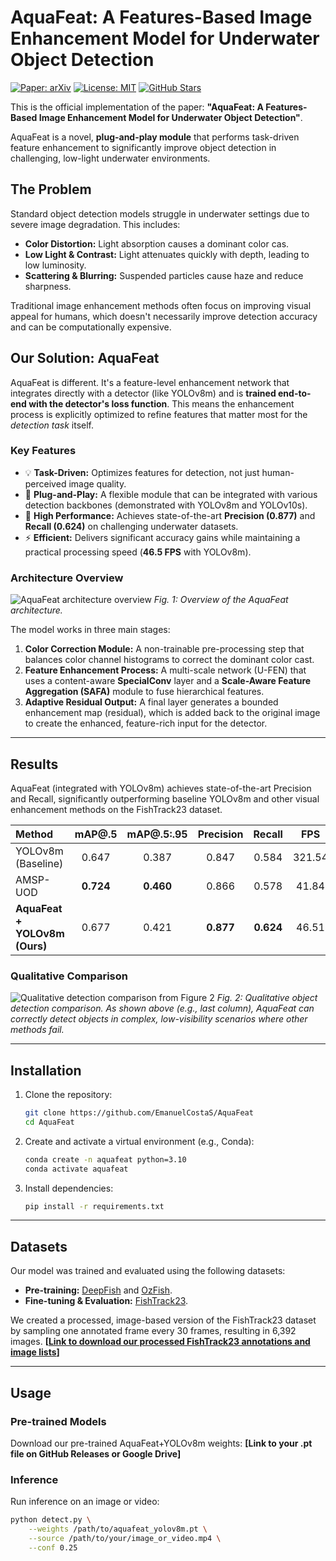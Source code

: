 # AquaFeat: A Features-Based Image Enhancement Model for Underwater Object Detection

[![Paper: arXiv](https://img.shields.io/badge/paper-arXiv-b31b1b.svg)](https://arxiv.org/abs/YOUR_PAPER_LINK_HERE)
[![License: MIT](https://img.shields.io/badge/License-MIT-yellow.svg)](https://opensource.org/licenses/MIT)
[![GitHub Stars](https://img.shields.io/github/stars/YOUR_USERNAME/YOUR_REPO?style=social)](https://github.com/EmanuelCostaS/AquaFeat)

This is the official implementation of the paper: **"AquaFeat: A Features-Based Image Enhancement Model for Underwater Object Detection"**.

AquaFeat is a novel, **plug-and-play module** that performs task-driven feature enhancement to significantly improve object detection in challenging, low-light underwater environments.

## The Problem

Standard object detection models struggle in underwater settings due to severe image degradation. This includes:
* **Color Distortion:** Light absorption causes a dominant color cas.
* **Low Light & Contrast:** Light attenuates quickly with depth, leading to low luminosity.
* **Scattering & Blurring:** Suspended particles cause haze and reduce sharpness.

Traditional image enhancement methods often focus on improving visual appeal for humans, which doesn't necessarily improve detection accuracy and can be computationally expensive.

## Our Solution: AquaFeat

AquaFeat is different. It's a feature-level enhancement network that integrates directly with a detector (like YOLOv8m) and is **trained end-to-end with the detector's loss function**. This means the enhancement process is explicitly optimized to refine features that matter most for the *detection task* itself.

### Key Features
* 💡 **Task-Driven:** Optimizes features for detection, not just human-perceived image quality.
* 🔌 **Plug-and-Play:** A flexible module that can be integrated with various detection backbones (demonstrated with YOLOv8m and YOLOv10s).
* 🚀 **High Performance:** Achieves state-of-the-art **Precision (0.877)** and **Recall (0.624)** on challenging underwater datasets.
* ⚡ **Efficient:** Delivers significant accuracy gains while maintaining a practical processing speed (**46.5 FPS** with YOLOv8m).

### Architecture Overview

![AquaFeat architecture overview](httpsD-4.jpg)
*Fig. 1: Overview of the AquaFeat architecture.*

The model works in three main stages:
1.  **Color Correction Module:** A non-trainable pre-processing step that balances color channel histograms to correct the dominant color cast.
2.  **Feature Enhancement Process:** A multi-scale network (U-FEN) that uses a content-aware **SpecialConv** layer and a **Scale-Aware Feature Aggregation (SAFA)** module to fuse hierarchical features.
3.  **Adaptive Residual Output:** A final layer generates a bounded enhancement map (residual), which is added back to the original image to create the enhanced, feature-rich input for the detector.

---

## Results

AquaFeat (integrated with YOLOv8m) achieves state-of-the-art Precision and Recall, significantly outperforming baseline YOLOv8m and other visual enhancement methods on the FishTrack23 dataset.

| Method | mAP@.5 | mAP@.5:.95 | **Precision** | **Recall** | FPS |
| :--- | :---: | :---: | :---: | :---: | :---: |
| YOLOv8m (Baseline) | 0.647 | 0.387 | 0.847 | 0.584 | 321.54 |
| AMSP-UOD | **0.724** | **0.460** | 0.866 | 0.578 | 41.84 |
| **AquaFeat + YOLOv8m (Ours)** | 0.677 | 0.421 | **0.877** | **0.624** | 46.51 |

### Qualitative Comparison

![Qualitative detection comparison from Figure 2](httpsG-5.jpg)
*Fig. 2: Qualitative object detection comparison. As shown above (e.g., last column), AquaFeat can correctly detect objects in complex, low-visibility scenarios where other methods fail.*

---

## Installation

1.  Clone the repository:
    ```bash
    git clone https://github.com/EmanuelCostaS/AquaFeat
    cd AquaFeat
    ```
2.  Create and activate a virtual environment (e.g., Conda):
    ```bash
    conda create -n aquafeat python=3.10
    conda activate aquafeat
    ```
3.  Install dependencies:
    ```bash
    pip install -r requirements.txt
    ```

---

## Datasets

Our model was trained and evaluated using the following datasets:
* **Pre-training:** [DeepFish](https://github.com/fint-dataset/deepfish) and [OzFish](https://github.com/open-AIMS/ozfish).
* **Fine-tuning & Evaluation:** [FishTrack23](https://www.lirmm.fr/fishtrack/).

We created a processed, image-based version of the FishTrack23 dataset by sampling one annotated frame every 30 frames, resulting in 6,392 images.
**[[Link to download our processed FishTrack23 annotations and image lists](https://huggingface.co/datasets/TatiSchein/AquaFeat/tree/main)]**

---

## Usage

### Pre-trained Models

Download our pre-trained AquaFeat+YOLOv8m weights:
**[Link to your .pt file on GitHub Releases or Google Drive]**

### Inference

Run inference on an image or video:
```bash
python detect.py \
    --weights /path/to/aquafeat_yolov8m.pt \
    --source /path/to/your/image_or_video.mp4 \
    --conf 0.25
